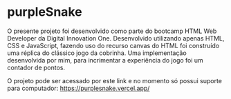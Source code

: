 # purpleSnake

O presente projeto foi desenvolvido como parte do bootcamp HTML Web Developer da Digital Innovation One. Desenvolvido utilizando apenas HTML, CSS e JavaScript, fazendo uso do recurso canvas do HTML foi construído uma réplica do clássico jogo da cobrinha. Uma implementação desenvolvida por mim, para incrimentar a experiência do jogo foi um contador de pontos. 

O projeto pode ser acessado por este link e no momento só possui suporte para computador: https://purplesnake.vercel.app/
